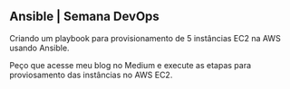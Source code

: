 ## Ansible | Semana DevOps

Criando um playbook para provisionamento de 5 instâncias EC2 na AWS usando Ansible.

Peço que acesse meu blog no Medium e execute as etapas para proviosamento das instâncias no AWS EC2.

